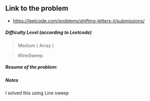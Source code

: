 ## Link to the problem
 
 - https://leetcode.com/problems/shifting-letters-ii/submissions/
 
##### Difficulty Level (according to Leetcode)
 
 > Medium ( Array )

 > #lineSweep 
 
##### Resume of the problem:



##### Notes
  
I solved this using Line sweep